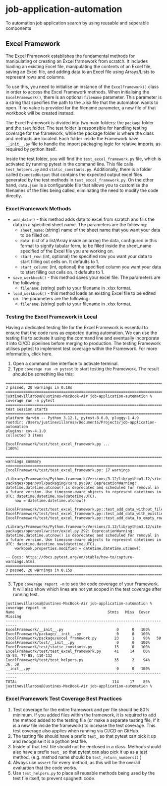 # job-application-automation
To automation job application search by using reusable and seperable components

## Excel Framework
The Excel Framework establishes the fundamental methods for manipulating or creating an Excel framework from scratch. It includes loading an existing Excel file, manipulating the contents of an Excel file, saving an Excel file, and adding data to an Excel file using Arrays/Lists to represent rows and columns. 

To use this, you need to initialise an instance of the `ExcelFramework()` class in order to access the Excel Framework methods. When initialising the `ExcelFramework()`, there is an optional `filename` parameter. This parameter is a string that specifies the path to the .xlsx file that the automation wants to open. If no value is provided for the filename parameter, a new file of that workbook will be created instead.

The Excel Framework is divided into two main folders: the `package` folder and the `test` folder. The test folder is responsible for handling testing coverage for the framework, while the package folder is where the class and methods are located. Each folder inside the Framework have `__init__.py` file to handle the import packaging logic for relative imports, as required by python itself.

Inside the test folder, you will find the `test_excel_framework.py` file, which is activated by running pytest in the command line. This file calls `test_helpers.py` and `static_constants.py`. Additionally, there is a folder called `ExpectedOutput` that contains the expected output excel files generated by the test methods in `test_excel_framework.py`. On the other hand, `data.json` is a configurable file that allows you to customise the filenames of the files being called, eliminating the need to modify the code directly.

### Excel Framework Methods
- `add_data()` - this method adds data to excel from scratch and fills the data in a specified sheet name. The parameters are the following:
    - `sheet_name`: (string) name of the sheet name that you want your data to be filled on.
    - `data`: (list of a list/Array inside an array) the data, configured in this format to signify tabular form, to be filled inside the sheet_name specified of the Excel file you are working on.
    - `start_row`: (int, optional) the specified row you want your data to start filling out cells on. It defaults to 1.
    - `start_column`: (int, optional) the specified column you want your data to start filling out cells on. It defaults to 1.
- `save_workbook()` - this method saves your excel file. The parameters are the following:
    - `filename`: (string) path to your filename in .xlsx format.
- `load_workbook()` - this method loads an existing Excel file to be edited on. The parameters are the following:
    - `filename`: (string) path to your filename in .xlsx format.

### Testing the Excel Framework in Local
Having a dedicated testing file for the Excel Framework is essential to ensure that the code runs as expected during automation. We can use the testing file to activate it using the command line and eventually incorporate it into CI/CD pipelines before merging to production. The testing Framework utilises pytest to implement test coverage within the Framework. For more information, click here.

1. Open a command line interface to activate terminal.
2. Type `coverage run -m pytest` to start testing the Framework. The result should be something like this:

```
=========================================================================================== 3 passed, 20 warnings in 0.18s ===========================================================================================
justinevillarosa@Justines-MacBook-Air job-application-automation % coverage run -m pytest
================================================================================================ test session starts =================================================================================================
platform darwin -- Python 3.12.1, pytest-8.0.0, pluggy-1.4.0
rootdir: /Users/justinevillarosa/Documents/Projects/job-application-automation
plugins: cov-4.1.0
collected 3 items                                                                                                                                                                                                    

ExcelFramework/test/test_excel_framework.py ...                                                                                                                                                                [100%]

================================================================================================== warnings summary ==================================================================================================
ExcelFramework/test/test_excel_framework.py: 17 warnings
  /Library/Frameworks/Python.framework/Versions/3.12/lib/python3.12/site-packages/openpyxl/packaging/core.py:99: DeprecationWarning: datetime.datetime.utcnow() is deprecated and scheduled for removal in a future version. Use timezone-aware objects to represent datetimes in UTC: datetime.datetime.now(datetime.UTC).
    now = datetime.datetime.utcnow()

ExcelFramework/test/test_excel_framework.py::test_add_data_without_filename
ExcelFramework/test/test_excel_framework.py::test_add_data_with_existing_filename
ExcelFramework/test/test_excel_framework.py::test_add_data_to_empty_row_cell
  /Library/Frameworks/Python.framework/Versions/3.12/lib/python3.12/site-packages/openpyxl/writer/excel.py:292: DeprecationWarning: datetime.datetime.utcnow() is deprecated and scheduled for removal in a future version. Use timezone-aware objects to represent datetimes in UTC: datetime.datetime.now(datetime.UTC).
    workbook.properties.modified = datetime.datetime.utcnow()

-- Docs: https://docs.pytest.org/en/stable/how-to/capture-warnings.html
=========================================================================================== 3 passed, 20 warnings in 0.15s ===========================================================================================
```

3. Type `coverage report -m` to see the code coverage of your Framework. It will also show which lines are not yet scoped in the test coverage after running test.

```
justinevillarosa@Justines-MacBook-Air job-application-automation % coverage report -m    
Name                                          Stmts   Miss  Cover   Missing
---------------------------------------------------------------------------
ExcelFramework/__init__.py                        0      0   100%
ExcelFramework/package/__init__.py                0      0   100%
ExcelFramework/package/excel_framework.py        23      1    96%   59
ExcelFramework/test/__init__.py                   0      0   100%
ExcelFramework/test/static_constants.py          15      0   100%
ExcelFramework/test/test_excel_framework.py      41     14    66%   45-53, 77-85, 110-112
ExcelFramework/test/test_helpers.py              35      2    94%   36, 58
__init__.py                                       0      0   100%
---------------------------------------------------------------------------
TOTAL                                           114     17    85%
justinevillarosa@Justines-MacBook-Air job-application-automation %
```

### Excel Framework Test Coverage Best Practices
1. Test coverage for the entire framework and per file should be 80% minimum. If you added files within the framework, it is required to add the method added to the testing file (or make a separate testing file, if it is a new file inside the framework) to increase the test coverage. This test coverage also applies when running via CI/CD on GitHub.
2. The testing file should have a prefix `test_` so that pytest can pick it up and recognise it is a python test file.
3. Inside of that test file should not be enclosed in a class. Methods should also have a prefix `test_`  so that pytest can also pick it up as a test method. (e.g. method name should be `test_return_numbers()` )
4. Always use `assert` for every method, as this will be the overall evaluation that the code works.
5. Use `test_helpers.py` to place all reusable methods being used by the test file itself, to prevent spaghetti code.